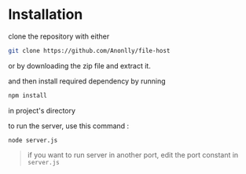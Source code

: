 # Installation
clone the repository with either
```bash
git clone https://github.com/Anonlly/file-host
```
or by downloading the zip file and extract it.

and then install required dependency by running 
```bash
npm install
```
in project's directory

to run the server, use this command :
```
node server.js
```

> if you want to run server in another port, edit the port constant in `server.js`